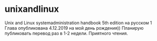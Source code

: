 # unixandlinux
Unix and Linux systemadministration handbook 5th edition на русском
1 Глава опубликована 4.12.2019 на мой день рождения))
Планирую публиковать перевод раз в 1-2 недели.
Приятного чтения.
